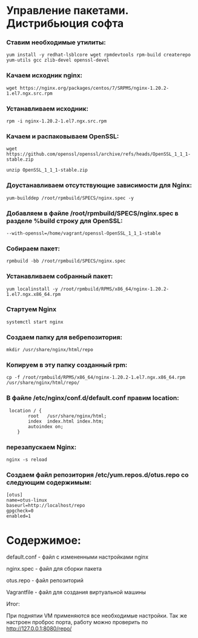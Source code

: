 # Управление пакетами. Дистрибьюция софта

### Ставим необходимые утилиты:
```
yum install -y redhat-lsblcore wget rpmdevtools rpm-build createrepo yum-utils gcc zlib-devel openssl-devel
```
### Качаем исходник nginx:
```
wget https://nginx.org/packages/centos/7/SRPMS/nginx-1.20.2-1.el7.ngx.src.rpm
```
### Устанавливаем исходник:
```
rpm -i nginx-1.20.2-1.el7.ngx.src.rpm
```
### Качаем  и распаковываем OpenSSL:
```
wget https://github.com/openssl/openssl/archive/refs/heads/OpenSSL_1_1_1-stable.zip
```
```
unzip OpenSSL_1_1_1-stable.zip
```
### Доустанавливаем отсутствующие зависимости для Nginx:
```
yum-builddep /root/rpmbuild/SPECS/nginx.spec -y
```
### Добавляем в файле /root/rpmbuild/SPECS/nginx.spec в разделе %build строку для OpenSSL:
```
--with-openssl=/home/vagrant/openssl-OpenSSL_1_1_1-stable
```
### Собираем пакет:
```
rpmbuild -bb /root/rpmbuild/SPECS/nginx.spec
```
### Устанавливаем собранный пакет:
```
yum localinstall -y /root/rpmbuild/RPMS/x86_64/nginx-1.20.2-1.el7.ngx.x86_64.rpm
```
### Стартуем Nginx
```
systemctl start nginx
```
### Создаем папку для вебрепозитория:
```
mkdir /usr/share/nginx/html/repo
```
### Копируем в эту папку созданный rpm:
```
cp -f /root/rpmbuild/RPMS/x86_64/nginx-1.20.2-1.el7.ngx.x86_64.rpm /usr/share/nginx/html/repo/
```
### В файле /etc/nginx/conf.d/default.conf правим location:
```
 location / {
        root   /usr/share/nginx/html;
        index  index.html index.htm;
        autoindex on;
    }
```
### перезапускаем Nginx:
```
nginx -s reload
```
### Создаем файл репозитория /etc/yum.repos.d/otus.repo со следующим содержимым:
```
[otus]
name=otus-linux
baseurl=http://localhost/repo
gpgcheck=0
enabled=1
```


# Содержимое:

default.conf - файл с измененными настройками nginx

nginx.spec - файл для сборки пакета

otus.repo - файл репозиторий

Vagrantfile - файл для создания виртуальной машины

Итог:

При поднятии VM применяются все необходимые настройки. Так же настроен проброс порта, работу можно проверить по http://127.0.0.1:8080/repo/


